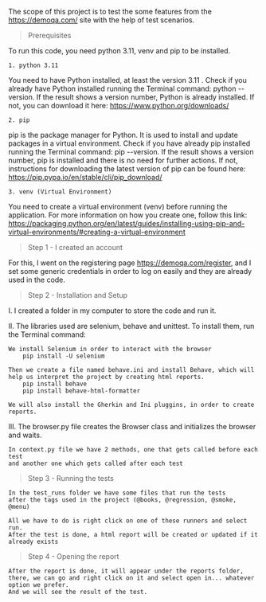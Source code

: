 The scope of this project is to test the some features from the https://demoqa.com/ site with the help of test scenarios.

> Prerequisites

To run this code, you need python 3.11, venv and pip to be installed.

	1. python 3.11
You need to have Python installed, at least the version 3.11 . Check if you already have Python installed running the Terminal command: python --version. If the result shows a version number, Python is already installed. If not, you can download it here: https://www.python.org/downloads/

	2. pip
pip is the package manager for Python. It is used to install and update packages in a virtual environment. Check if you have already pip installed running the Terminal command: pip --version. If the result shows a version number, pip is installed and there is no need for further actions. If not, instructions for downloading the latest version of pip can be found here: https://pip.pypa.io/en/stable/cli/pip_download/

	3. venv (Virtual Environment)
You need to create a virtual environment (venv) before running the application. For more information on how you create one, follow this link: https://packaging.python.org/en/latest/guides/installing-using-pip-and-virtual-environments/#creating-a-virtual-environment

> Step 1 - I created an account 

For this, I went on the registering page https://demoqa.com/register, and I set some generic credentials in order to log on easily and they are already used in the code.

> Step 2 - Installation and Setup

I. I created a folder in my computer to store the code and run it.

II. The libraries used are selenium, behave and unittest. To install them, run the Terminal command:
	
	We install Selenium in order to interact with the browser
		pip install -U selenium

	Then we create a file named behave.ini and install Behave, which will help us interpret the project by creating html reports.
		pip install behave
		pip install behave-html-formatter
	
	We will also install the Gherkin and Ini pluggins, in order to create reports.
 
III. The browser.py file creates the Browser class and initializes the browser and waits.

	In context.py file we have 2 methods, one that gets called before each test 
	and another one which gets called after each test 

> Step 3 - Running the tests

	In the test_runs folder we have some files that run the tests 
	after the tags used in the project (@books, @regression, @smoke, @menu)​

	All we have to do is right click on one of these runners and select run. 
	After the test is done, a html report will be created or updated if it already exists

> Step 4 - Opening the report

	After the report is done, it will appear under the reports folder, 
	there, we can go and right click on it and select open in... whatever option we prefer. 
	And we will see the result of the test.

